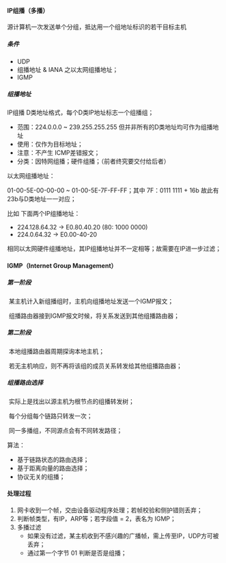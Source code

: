 #### IP组播（多播）

源计算机一次发送单个分组，抵达用一个组地址标识的若干目标主机

##### 条件

- UDP
- 组播地址 & IANA 之以太网组播地址；
- IGMP

##### 组播地址

IP组播 D类地址格式，每个D类IP地址标志一个组播组；

- 范围：224.0.0.0 ~ 239.255.255.255 但并非所有的D类地址均可作为组播地址
- 使用：仅作为目标地址；
- 注意：不产生 ICMP差错报文；
- 分类：因特网组播；硬件组播；（前者终究要交付给后者）

以太网组播地址：

01-00-5E-00-00-00 ~ 01-00-5E-7F-FF-FF；其中 7F：0111 1111 + 16b 故此有23b与D类地址一一对应；

比如 下面两个IP组播地址：

- 224.128.64.32 -> E0.80.40.20 (80: 1000 0000)
- 224.0.64.32     -> E0.00-40-20

相同以太网硬件组播地址，其IP组播地址并不一定相等；故需要在IP进一步过滤；



#### IGMP（Internet Group Management）

##### 第一阶段

​	某主机计入新组播组时，主机向组播地址发送一个IGMP报文；

​	组播路由器接到IGMP报文时候，将关系发送到其他组播路由器；

##### 第二阶段

​	本地组播路由器周期探询本地主机；

​	若无主机响应，则不再将该组的成员关系转发给其他组播路由器；



##### 组播路由选择

​	实际上是找出以源主机为根节点的组播转发树；

​	每个分组每个链路只转发一次；

​	同一多播组，不同源点会有不同转发路径；

算法：

- 基于链路状态的路由选择；
- 基于距离向量的路由选择；
- 协议无关的组播；



#### 处理过程

1. 网卡收到一个帧，交由设备驱动程序处理；若帧校验和侧护错则丢弃；
2.  判断帧类型，有IP，ARP等；若字段值 = 2，表名为 IGMP；
3. 多播过滤
    - 如果没有过滤，某主机收到不感兴趣的广播帧，需上传至IP，UDP方可被丢弃；
    - 通过第一个字节 01 判断是否是组播；